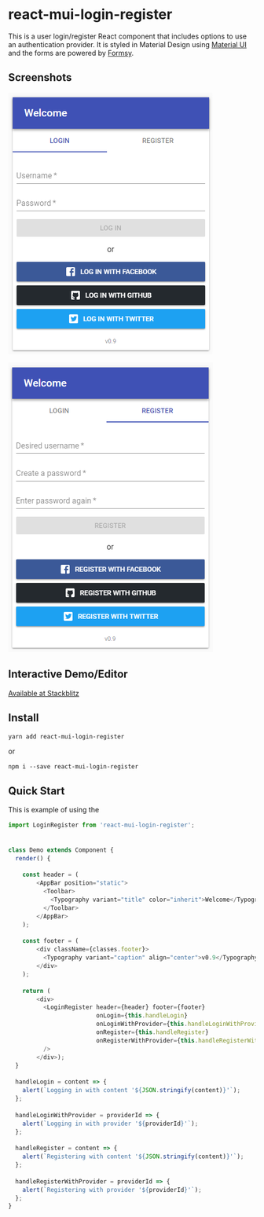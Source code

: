 # react-mui-login-register

This is a user login/register React component that includes options to use an authentication provider.
It is styled in Material Design using [Material UI](https://material-ui-next.com/)
and the forms are powered by [Formsy](https://github.com/formsy/formsy-react).

## Screenshots

![](docs/screenshot-login.png)

![](docs/screenshot-register.png)

## Interactive Demo/Editor

[Available at Stackblitz](https://stackblitz.com/edit/demo-login-register)

## Install

```
yarn add react-mui-login-register
```

or

```
npm i --save react-mui-login-register
```

## Quick Start

This is example of using the 

```javascript
import LoginRegister from 'react-mui-login-register';


class Demo extends Component {
  render() {

    const header = (
        <AppBar position="static">
          <Toolbar>
            <Typography variant="title" color="inherit">Welcome</Typography>
          </Toolbar>
        </AppBar>
    );

    const footer = (
        <div className={classes.footer}>
          <Typography variant="caption" align="center">v0.9</Typography>
        </div>
    );

    return (
        <div>
          <LoginRegister header={header} footer={footer}
                         onLogin={this.handleLogin}
                         onLoginWithProvider={this.handleLoginWithProvider}
                         onRegister={this.handleRegister}
                         onRegisterWithProvider={this.handleRegisterWithProvider}
          />
        </div>);
  }

  handleLogin = content => {
    alert(`Logging in with content '${JSON.stringify(content)}'`);
  };

  handleLoginWithProvider = providerId => {
    alert(`Logging in with provider '${providerId}'`);
  };

  handleRegister = content => {
    alert(`Registering with content '${JSON.stringify(content)}'`);
  };

  handleRegisterWithProvider = providerId => {
    alert(`Registering with provider '${providerId}'`);
  };
}

```